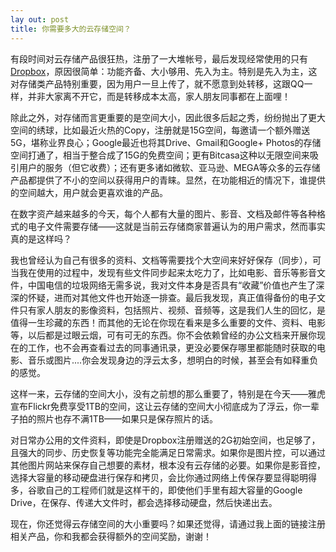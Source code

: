 ```yaml
---
lay out: post
title: 你需要多大的云存储空间？
---
```


有段时间对云存储产品很狂热，注册了一大堆帐号，最后发现经常使用的只有[Dropbox](https://db.tt/h5ZzHAqI)，原因很简单：功能齐备、大小够用、先入为主。特别是先入为主，这对存储类产品特别重要，因为用户一旦上传了，就不愿意到处转移，这跟QQ一样，并非大家离不开它，而是转移成本太高，家人朋友同事都在上面哩！

除此之外，对存储而言更重要的是空间大小，因此很多后起之秀，纷纷抛出了更大空间的绣球，比如最近火热的Copy，注册就是15G空间，每邀请一个额外赠送5G，堪称业界良心；Google最近也将其Drive、Gmail和Google+ Photos的存储空间打通了，相当于整合成了15G的免费空间；更有Bitcasa这种以无限空间来吸引用户的服务（但它收费）；还有更多诸如微软、亚马逊、MEGA等众多的云存储产品都提供了不小的空间以获得用户的青睐。显然，在功能相近的情况下，谁提供的空间越大，用户就会更喜欢谁的产品。

在数字资产越来越多的今天，每个人都有大量的图片、影音、文档及邮件等各种格式的电子文件需要存储——这就是当前云存储商家普遍认为的用户需求，然而事实真的是这样吗？

我也曾经认为自己有很多的资料、文档等需要找个大空间来好好保存（同步），可当我在使用的过程中，发现有些文件同步起来太吃力了，比如电影、音乐等影音文件，中国电信的垃圾网络无需多说，我对文件本身是否具有“收藏”价值也产生了深深的怀疑，进而对其他文件也开始逐一排查。最后我发现，真正值得备份的电子文件只有家人朋友的影像资料，包括照片、视频、音频等，这是我们人生的回忆，是值得一生珍藏的东西！而其他的无论在你现在看来是多么重要的文件、资料、电影等，以后都是过眼云烟，可有可无的东西。你不会依赖曾经的办公文档来开展你现在的工作，也不会再查看过去的同事通讯录，更没必要保存哪里都能随时获取的电影、音乐或图片....你会发现身边的浮云太多，想明白的时候，甚至会有如释重负的感觉。

这样一来，云存储的空间大小，没有之前想的那么重要了，特别是在今天——雅虎宣布Flickr免费享受1TB的空间，这让云存储的空间大小彻底成为了浮云，你一辈子拍的照片也存不满1TB——如果只是保存照片的话。

对日常办公用的文件资料，即使是Dropbox注册赠送的2G初始空间，也足够了，且强大的同步、历史恢复等功能完全能满足日常需求。如果你是图片控，可以通过其他图片网站来保存自己想要的素材，根本没有云存储的必要。如果你是影音控，选择大容量的移动硬盘进行保存和拷贝，会比你通过网络上传保存要显得聪明得多，谷歌自己的工程师们就是这样干的，即使他们手里有超大容量的Google Drive，在保存、传递大文件时，都会选择移动硬盘，然后快递出去。

现在，你还觉得云存储空间的大小重要吗？如果还觉得，请通过我上面的链接注册相关产品，你和我都会获得额外的空间奖励，谢谢！

